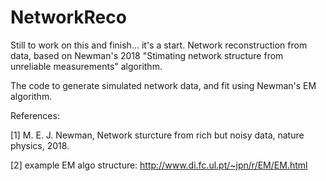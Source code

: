 # NetworkReco

Still to work on this and finish... it's a start. Network reconstruction from data, based on Newman's 2018 
"Stimating network structure from unreliable measurements" algorithm. 

The code to generate simulated network data, and fit using Newman's EM algorithm.


References:

[1] M. E. J. Newman, Network sturcture from rich but noisy data, nature physics, 2018.

[2] example EM algo structure: http://www.di.fc.ul.pt/~jpn/r/EM/EM.html
